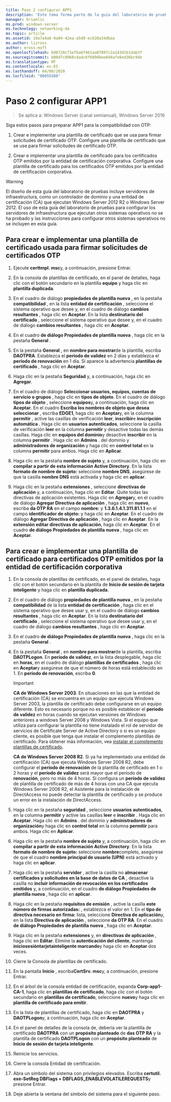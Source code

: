 ```yaml
---
title: Paso 2 configurar APP1
description: 'Este tema forma parte de la guía del laboratorio de pruebas: demostración de DirectAccess con autenticación OTP y RSA SecurID para Windows Server 2016'
manager: brianlic
ms.prod: windows-server
ms.technology: networking-da
ms.topic: article
ms.assetid: 19a7a4a6-9a04-42ea-a5d0-ecb28a34dbaa
ms.author: lizross
author: eross-msft
ms.openlocfilehash: 6d8720c71efba6f461aa0789fc2a143d1b1dab3f
ms.sourcegitcommit: b00d7c8968c4adc8f699dbee694afe6ed36bc9de
ms.translationtype: MT
ms.contentlocale: es-ES
ms.lasthandoff: 04/08/2020
ms.locfileid: "80855588"
---
```

# <a name="step-2-configure-app1"></a>Paso 2 configurar APP1

>Se aplica a: Windows Server (canal semianual), Windows Server 2016

Siga estos pasos para preparar APP1 para la compatibilidad con OTP:  
  
1. Crear e implementar una plantilla de certificado que se usa para firmar solicitudes de certificado OTP. Configure una plantilla de certificado que se use para firmar solicitudes de certificado OTP.  
  
2. Crear e implementar una plantilla de certificado para los certificados OTP emitidos por la entidad de certificación corporativa. Configure una plantilla de certificado para los certificados OTP emitidos por la entidad de certificación corporativa.  
  
> [!WARNING]  
> El diseño de esta guía del laboratorio de pruebas incluye servidores de infraestructura, como un controlador de dominio y una entidad de certificación (CA) que ejecutan Windows Server 2012 R2 o Windows Server 2012. El uso de esta guía del laboratorio de pruebas para configurar los servidores de infraestructura que ejecutan otros sistemas operativos no se ha probado y las instrucciones para configurar otros sistemas operativos no se incluyen en esta guía.  
  
## <a name="to-create-and-deploy-a-certificate-template-used-to-sign-otp-certificate-requests"></a><a name="DAOTPRA"></a>Para crear e implementar una plantilla de certificado usada para firmar solicitudes de certificados OTP  
  
1.  Ejecute **certtmpl. msc**y, a continuación, presione Entrar.  
  
2.  En la consola de plantillas de certificado, en el panel de detalles, haga clic con el botón secundario en la plantilla **equipo** y haga clic en **plantilla duplicada**.  
  
3.  En el cuadro de diálogo **propiedades de plantilla nueva** , en la pestaña **compatibilidad** , en la lista **entidad de certificación** , seleccione el sistema operativo que desee y, en el cuadro de diálogo **cambios resultantes** , haga clic en **Aceptar**. En la lista **destinatario del certificado** , seleccione el sistema operativo que desee y, en el cuadro de diálogo **cambios resultantes** , haga clic en **Aceptar**.  
  
4.  En el cuadro **de diálogo Propiedades de plantilla nueva** , haga clic en la pestaña **General** .  
  
5.  En la pestaña **General** , en **nombre para mostrar**de la plantilla, escriba **DAOTPRA**. Establezca el **período de validez** en 2 días y establezca el **período de renovación** en 1 día. Si aparece la advertencia **plantillas de certificado** , haga clic en **Aceptar**.  
  
6.  Haga clic en la pestaña **Seguridad** y, a continuación, haga clic en **Agregar**.  
  
7.  En el cuadro de diálogo **Seleccionar usuarios, equipos, cuentas de servicio o grupos** , haga clic en **tipos de objeto**. En el cuadro de diálogo **tipos de objeto** , seleccione **equipos**y, a continuación, haga clic en **Aceptar**. En el cuadro **Escriba los nombres de objeto que desea seleccionar** , escriba **EDGE1**, haga clic en **Aceptar**y, en la columna **permitir** , active las casillas de verificación **leer**, **inscribir**e **inscripción automática** . Haga clic en **usuarios autenticados**, seleccione la casilla de verificación **leer** en la columna **permitir** y desactive todas las demás casillas. Haga clic en **equipos del dominio**y desactive **inscribir** en la columna **permitir** . Haga clic en **Admins** . del dominio y **administradores de organización** y haga clic en **control total** en la columna **permitir** para ambos. Haga clic en **Aplicar**.  
  
8.  Haga clic en la pestaña **nombre de sujeto** y, a continuación, haga clic en **compilar a partir de esta información Active Directory**. En la lista **formato de nombre de sujeto:** seleccione **nombre DNS**, asegúrese de que la casilla **nombre DNS** está activada y haga clic en **aplicar**.  
  
9. Haga clic en la pestaña **extensiones** , seleccione **directivas de aplicación** y, a continuación, haga clic en **Editar**. Quite todas las directivas de aplicación existentes. Haga clic en **Agregar**y, en el cuadro de diálogo **Agregar Directiva de aplicación** , haga clic en **nuevo**, escriba **da OTP RA** en el campo **nombre:** y **1.3.6.1.4.1.311.81.1.1** en el campo **identificador de objeto:** y haga clic en **Aceptar**. En el cuadro de diálogo **Agregar Directiva de aplicación** , haga clic en **Aceptar**. En la **extensión editar directivas de aplicación**, haga clic en **Aceptar**. En el cuadro **de diálogo Propiedades de plantilla nueva** , haga clic en **Aceptar**.  
  
## <a name="to-create-and-deploy-a-certificate-template-for-otp-certificates-issued-by-the-corporate-ca"></a><a name="DAOTPLogon"></a>Para crear e implementar una plantilla de certificado para certificados OTP emitidos por la entidad de certificación corporativa  
  
1.  En la consola de plantillas de certificado, en el panel de detalles, haga clic con el botón secundario en la plantilla de **Inicio de sesión de tarjeta inteligente** y haga clic en **plantilla duplicada**.  
  
2.  En el cuadro de diálogo **propiedades de plantilla nueva** , en la pestaña **compatibilidad** de la lista **entidad de certificación** , haga clic en el sistema operativo que desee usar y, en el cuadro de diálogo **cambios resultantes** , haga clic en **Aceptar**. En la lista **destinatario del certificado** , seleccione el sistema operativo que desee usar y, en el cuadro de diálogo **cambios resultantes** , haga clic en **Aceptar**.  
  
3.  En el cuadro **de diálogo Propiedades de plantilla nueva** , haga clic en la pestaña **General** .  
  
4.  En la pestaña **General** , en **nombre para mostrar**de la plantilla, escriba **DAOTPLogon**. En **período de validez**, en la lista desplegable, haga clic en **horas**, en el cuadro de diálogo **plantillas de certificados** , haga clic en **Aceptar**y asegúrese de que el número de horas está establecido en 1. En **período de renovación**, escriba **0**.  
  
    > [!IMPORTANT]  
    > **CA de Windows Server 2003**. En situaciones en las que la entidad de certificación (CA) se encuentra en un equipo que ejecuta Windows Server 2003, la plantilla de certificado debe configurarse en un equipo diferente. Esto es necesario porque no es posible establecer el **período de validez** en horas cuando se ejecutan versiones de Windows anteriores a windows Server 2008 y Windows Vista. Si el equipo que utiliza para configurar la plantilla no tiene instalado el rol de servidor de servicios de Certificate Server de Active Directory o si es un equipo cliente, es posible que tenga que instalar el complemento plantillas de certificado. Para obtener más información, vea [instalar el complemento plantillas de certificado](https://technet.microsoft.com/library/cc732445.aspx).  
    >   
    > **CA de Windows Server 2008 R2**. Si ya ha implementado una entidad de certificación (CA) que ejecuta Windows Server 2008 R2, debe configurar el **período de renovación** de la plantilla de certificado en 1 o 2 horas y el **período de validez** será mayor que el período de **renovación**, pero no más de 4 horas. Si configura un **período de validez** de plantilla de certificado de más de 4 horas con una CA que ejecuta Windows Server 2008 R2, el Asistente para la instalación de DirectAccess no puede detectar la plantilla de certificado y se produce un error en la instalación de DirectAccess.  
  
5.  Haga clic en la pestaña **seguridad** , seleccione **usuarios autenticados**, en la columna **permitir** y active las casillas **leer** e **inscribir** . Haga clic en **Aceptar**. Haga clic en **Admins** . del dominio y **administradores de organización**y haga clic en **control total** en la columna **permitir** para ambos. Haga clic en **Aplicar**.  
  
6.  Haga clic en la pestaña **nombre de sujeto** y, a continuación, haga clic en **compilar a partir de esta información Active Directory**. En la lista **formato de nombre de sujeto:** seleccione **nombre**completo, asegúrese de que el cuadro **nombre principal de usuario (UPN)** está activado y haga clic en **aplicar**.  
  
7.  Haga clic en la pestaña **servidor** , active la casilla no **almacenar certificados y solicitudes en la base de datos de CA** , desactive la casilla no **incluir información de revocación en los certificados emitidos** y, a continuación, en el cuadro **de diálogo Propiedades de plantilla nueva** , haga clic en **aplicar**.  
  
8.  Haga clic en la pestaña **requisitos de emisión** , active la casilla **este número de firmas autorizadas:** , establezca el valor en 1. En el **tipo de directiva necesario en firma:** lista, seleccione **Directiva de aplicación**y, en la lista **Directiva de aplicación** , seleccione **da OTP RA**. En el cuadro **de diálogo Propiedades de plantilla nueva** , haga clic en **Aceptar**.  
  
9. Haga clic en la pestaña **extensiones** y, en **directivas de aplicación** , haga clic en **Editar**. Elimine la **autenticación del cliente**, mantenga **iniciosesióntarjetainteligente marcando**y haga clic en **Aceptar** dos veces.  
  
10. Cierre la Consola de plantillas de certificado.  
  
11. En la pantalla **Inicio** , escriba**CertSrv. msc**y, a continuación, presione Entrar.  
  
12. En el árbol de la consola entidad de certificación, expanda **Corp-app1-CA-1**, haga clic en **plantillas de certificado**, haga clic con el botón secundario en **plantillas de certificado**, seleccione **nuevo**y haga clic en **plantilla de certificado para emitir**.  
  
13. En la lista de plantillas de certificado, haga clic en **DAOTPRA** y **DAOTPLogon**y, a continuación, haga clic en **Aceptar**.  
  
14. En el panel de detalles de la consola de, debería ver la plantilla de certificado **DAOTPRA** con un **propósito planteado** de **das OTP RA** y la plantilla de certificado **DAOTPLogon** con un **propósito planteado** de **Inicio de sesión de tarjeta inteligente**.  
  
15. Reinicie los servicios.  
  
16. Cierre la consola Entidad de certificación.  
  
17. Abra un símbolo del sistema con privilegios elevados. Escriba **certutil. exe-SetReg DBFlags + DBFLAGS_ENABLEVOLATILEREQUESTS**y presione Entrar.  
  
18. Deje abierta la ventana del símbolo del sistema para el siguiente paso.  
  


